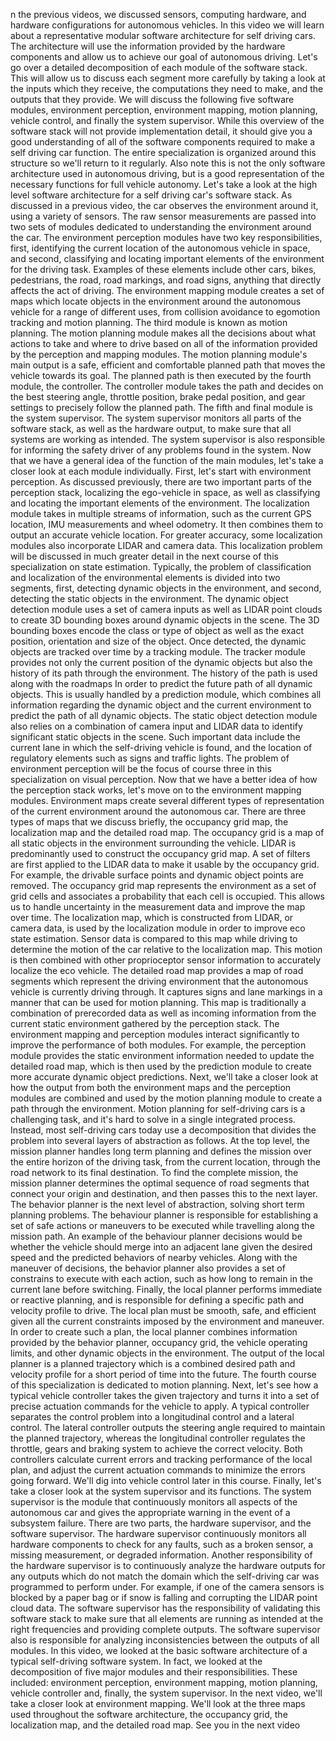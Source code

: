 n the previous videos, we discussed sensors, computing hardware, and
hardware configurations for autonomous vehicles.
In this video we will learn about a representative modular
software architecture for self driving cars.
The architecture will use the information provided by the hardware components and
allow us to achieve our goal of autonomous driving.
Let's go over a detailed decomposition of each module of the software stack.
This will allow us to discuss each segment more carefully by taking
a look at the inputs which they receive,
the computations they need to make, and the outputs that they provide.
We will discuss the following five software modules,
environment perception, environment mapping, motion planning,
vehicle control, and finally the system supervisor.
While this overview of the software stack will not provide implementation detail,
it should give you a good understanding of all of the software components required to
make a self driving car function.
The entire specialization is organized around this structure so
we'll return to it regularly.
Also note this is not the only software architecture used in autonomous driving,
but is a good representation of the necessary functions for
full vehicle autonomy.
Let's take a look at the high level software architecture for
a self driving car's software stack.
As discussed in a previous video,
the car observes the environment around it, using a variety of sensors.
The raw sensor measurements are passed into two sets of modules dedicated
to understanding the environment around the car.
The environment perception modules have two key responsibilities, first,
identifying the current location of the autonomous vehicle in space,
and second, classifying and
locating important elements of the environment for the driving task.
Examples of these elements include other cars, bikes, pedestrians, the road,
road markings, and road signs, anything that directly affects the act of driving.
The environment mapping module creates a set of maps which locate objects in
the environment around the autonomous vehicle for a range of different uses,
from collision avoidance to egomotion tracking and motion planning.
The third module is known as motion planning.
The motion planning module makes all the decisions about what actions to take and
where to drive based on all of the information provided by the perception and
mapping modules.
The motion planning module's main output is a safe, efficient and
comfortable planned path that moves the vehicle towards its goal.
The planned path is then executed by the fourth module, the controller.
The controller module takes the path and decides on the best steering angle,
throttle position, brake pedal position, and
gear settings to precisely follow the planned path.
The fifth and final module is the system supervisor.
The system supervisor monitors all parts of the software stack, as well as
the hardware output, to make sure that all systems are working as intended.
The system supervisor is also responsible for
informing the safety driver of any problems found in the system.
Now that we have a general idea of the function of the main modules,
let's take a closer look at each module individually.
First, let's start with environment perception.
As discussed previously, there are two important parts of the perception stack,
localizing the ego-vehicle in space, as well as classifying and
locating the important elements of the environment.
The localization module takes in multiple streams of information,
such as the current GPS location, IMU measurements and wheel odometry.
It then combines them to output an accurate vehicle location.
For greater accuracy,
some localization modules also incorporate LIDAR and camera data.
This localization problem will be discussed in much greater
detail in the next course of this specialization on state estimation.
Typically, the problem of classification and
localization of the environmental elements is divided into two segments,
first, detecting dynamic objects in the environment, and second,
detecting the static objects in the environment.
The dynamic object detection module uses a set of camera inputs as well as
LIDAR point clouds to create 3D bounding boxes around dynamic objects in the scene.
The 3D bounding boxes encode the class or type of object as well
as the exact position, orientation and size of the object.
Once detected, the dynamic objects are tracked over time by a tracking module.
The tracker module provides not only the current position of the dynamic objects
but also the history of its path through the environment.
The history of the path is used along with the roadmaps In order
to predict the future path of all dynamic objects.
This is usually handled by a prediction module,
which combines all information regarding the dynamic object and
the current environment to predict the path of all dynamic objects.
The static object detection module also relies on a combination of camera
input and LIDAR data to identify significant static objects in the scene.
Such important data include the current lane in which the self-driving vehicle is
found, and the location of regulatory elements such as signs and traffic lights.
The problem of environment perception will be the focus of course three in this
specialization on visual perception.
Now that we have a better idea of how the perception stack works,
let's move on to the environment mapping modules.
Environment maps create several different types of representation of
the current environment around the autonomous car.
There are three types of maps that we discuss briefly, the occupancy grid map,
the localization map and the detailed road map.
The occupancy grid is a map of all static objects in the environment
surrounding the vehicle.
LIDAR is predominantly used to construct the occupancy grid map.
A set of filters are first applied to the LIDAR data to make it usable by
the occupancy grid.
For example, the drivable surface points and dynamic object points are removed.
The occupancy grid map represents the environment as a set of grid cells and
associates a probability that each cell is occupied.
This allows us to handle uncertainty in the measurement data and
improve the map over time.
The localization map, which is constructed from LIDAR, or camera data,
is used by the localization module in order to improve eco state estimation.
Sensor data is compared to this map while driving to determine
the motion of the car relative to the localization map.
This motion is then combined with other proprioceptor sensor
information to accurately localize the eco vehicle.
The detailed road map provides a map of road segments which represent the driving
environment that the autonomous vehicle is currently driving through.
It captures signs and lane markings in a manner that can be used for
motion planning.
This map is traditionally a combination of prerecorded data as well as
incoming information from the current static environment gathered
by the perception stack.
The environment mapping and perception modules
interact significantly to improve the performance of both modules.
For example, the perception module provides the static environment
information needed to update the detailed road map, which is then used by
the prediction module to create more accurate dynamic object predictions.
Next, we'll take a closer look at how the output from both the environment maps and
the perception modules are combined and
used by the motion planning module to create a path through the environment.
Motion planning for self-driving cars is a challenging task, and
it's hard to solve in a single integrated process.
Instead, most self-driving cars today use a decomposition that divides
the problem into several layers of abstraction as follows.
At the top level, the mission planner handles long term planning and
defines the mission over the entire horizon of the driving task,
from the current location, through the road network to its final destination.
To find the complete mission, the mission planner determines the optimal
sequence of road segments that connect your origin and destination, and
then passes this to the next layer.
The behavior planner is the next level of abstraction,
solving short term planning problems.
The behaviour planner is responsible for establishing a set of safe actions or
maneuvers to be executed while travelling along the mission path.
An example of the behaviour planner decisions would be whether the vehicle
should merge into an adjacent lane given the desired speed and
the predicted behaviors of nearby vehicles.
Along with the maneuver of decisions,
the behavior planner also provides a set of constrains to execute with each action,
such as how long to remain in the current lane before switching.
Finally, the local planner performs immediate or reactive planning, and
is responsible for defining a specific path and velocity profile to drive.
The local plan must be smooth, safe, and efficient given all
the current constraints imposed by the environment and maneuver.
In order to create such a plan, the local planner
combines information provided by the behavior planner, occupancy grid,
the vehicle operating limits, and other dynamic objects in the environment.
The output of the local planner is a planned trajectory which is a combined
desired path and velocity profile for a short period of time into the future.
The fourth course of this specialization is dedicated to motion planning.
Next, let's see how a typical vehicle controller takes the given trajectory and
turns it into a set of precise actuation commands for the vehicle to apply.
A typical controller separates the control problem into a longitudinal control and
a lateral control.
The lateral controller outputs the steering angle required to maintain
the planned trajectory, whereas the longitudinal controller regulates
the throttle, gears and braking system to achieve the correct velocity.
Both controllers calculate current errors and
tracking performance of the local plan, and
adjust the current actuation commands to minimize the errors going forward.
We'll dig into vehicle control later in this course.
Finally, let's take a closer look at the system supervisor and its functions.
The system supervisor is the module that continuously monitors all aspects of
the autonomous car and
gives the appropriate warning in the event of a subsystem failure.
There are two parts, the hardware supervisor, and the software supervisor.
The hardware supervisor continuously monitors all hardware components to
check for any faults, such as a broken sensor, a missing measurement, or
degraded information.
Another responsibility of the hardware supervisor is to continuously
analyze the hardware outputs for any outputs which do not match the domain
which the self-driving car was programmed to perform under.
For example, if one of the camera sensors is blocked by a paper bag or
if snow is falling and corrupting the LIDAR point cloud data.
The software supervisor has the responsibility of validating this software
stack to make sure that all elements are running as intended
at the right frequencies and providing complete outputs.
The software supervisor also is responsible for
analyzing inconsistencies between the outputs of all modules.
In this video, we looked at the basic software architecture of a typical
self-driving software system.
In fact, we looked at the decomposition of five major modules and
their responsibilities.
These included: environment perception, environment mapping,
motion planning, vehicle controller and, finally, the system supervisor.
In the next video, we'll take a closer look at environment mapping.
We'll look at the three maps used throughout the software architecture,
the occupancy grid, the localization map, and the detailed road map.
See you in the next video